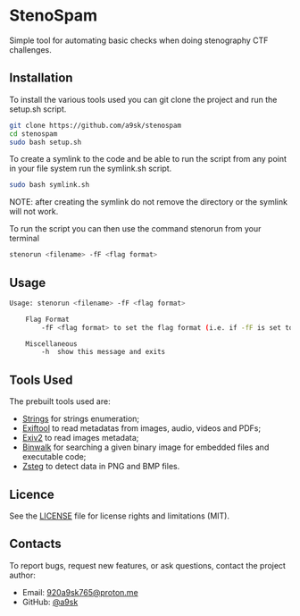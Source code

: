# StenoSpam

Simple tool for automating basic checks when doing stenography CTF challenges.

## Installation

To install the various tools used you can git clone the project and run the setup.sh script.
```bash
git clone https://github.com/a9sk/stenospam
cd stenospam
sudo bash setup.sh
```
To create a symlink to the code and be able to run the script from any point in your file system run the symlink.sh script.
```bash
sudo bash symlink.sh
```
NOTE: after creating the symlink do not remove the directory or the symlink will not work.

To run the script you can then use the command stenorun from your terminal
```bash
stenorun <filename> -fF <flag format>
```

## Usage

```bash
Usage: stenorun <filename> -fF <flag format>

    Flag Format
        -fF <flag format> to set the flag format (i.e. if -fF is set to 'abc' the flag format will be abc{flag_goes_here})

    Miscellaneous
        -h  show this message and exits
```

## Tools Used

The prebuilt tools used are:
- [Strings](https://ioflood.com/blog/strings-linux-command/) for strings enumeration;
- [Exiftool](https://exiftool.org/) to read metadatas from images, audio, videos and PDFs;
- [Exiv2](https://exiv2.org/) to read images metadata;
- [Binwalk](https://github.com/ReFirmLabs/binwalk) for searching a given binary image for embedded files and executable code;
- [Zsteg](https://github.com/zed-0xff/zsteg) to detect data in PNG and BMP files.

## Licence

See the [LICENSE](LICENSE.md) file for license rights and limitations (MIT).

## Contacts

To report bugs, request new features, or ask questions, contact the project author:

- Email: 920a9sk765@proton.me
- GitHub: [@a9sk](https://github.com/a9sk)
